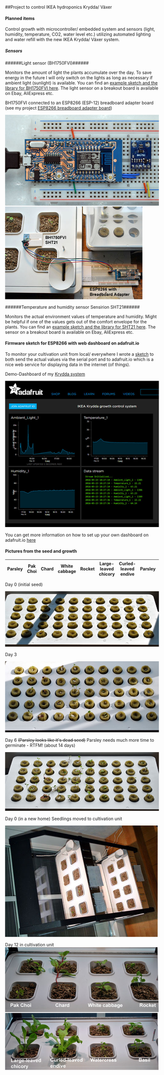 ##Project to control IKEA hydroponics Krydda/ Växer

#### Planned items

Control growth with microcontroller/ embedded system and sensors (light, humidity, temperature, CO2, water level etc.)  utilizing automated lighting and water refill with the new IKEA Krydda/ Växer system.

##### Sensors

######Light sensor (BH1750FVI)######

Monitors the amount of light the plants accumulate over the day. To save energy in the future I will only switch on the lights as long as necessary if ambient light (sunlight) is available.
You can find an [example sketch and the library for BH1750FVI here](https://github.com/markbeee/BH1750FVI). The light sensor on a breakout board is available on Ebay, AliExpress etc.

BH1750FVI connected to an ESP8266 (ESP-12) breadboard adapter board
(see my project [ESP8266 breadboard adapter board](https://github.com/markbeee/ESP8266_Breakout_Board))

![BH1750FVI breadboard setup with ESP8266](/images/BH1750FVI.jpg)
![Sensors on cultivation unit](/images/Sensors_ESP8266.jpg)

######Temperature and humidity sensor Sensirion SHT21######

Monitors the actual environment values of temperature and humidity. Might be helpful if one of the values gets out of the comfort envelope for the plants.
You can find an [example sketch and the library for SHT21 here](https://github.com/markbeee/SHT21). The sensor on a breakout board is available on Ebay, AliExpress etc.

#### Firmware sketch for ESP8266 with web dashboard on adafruit.io

To monitor your cultivation unit from local/ everywhere I wrote a [sketch](https://github.com/markbeee/IKEA_hydroponics_control/blob/master/firmware/Krydda_growth_control_Adafruit_io/Krydda_growth_control_Adafruit_io.ino) to both send the actual values via the serial port and to adafruit.io which is a nice web service for displaying data in the internet (of things).

Demo-Dashboard of my [Krydda system](https://io.adafruit.com/markb2/growth-control) 

![Adafruit.io dashboard](/images/Adafruit_io_dashboard.jpg)

You can get more information on how to set up your own dashboard on adafruit.io [here](https://io.adafruit.com/)
 
#### Pictures from the seed and growth

| Parsley | Pak Choi | Chard | White cabbage | Rocket | Large-leaved chicory | Curled-leaved endive | Parsley | Watercress | Basil |
|---------|----------|-------|---------------|--------|---------------|----------------|---------|------------|-------|

Day 0 (initial seed)

![Initial seed day 0](/images/Day0_git_800w.jpg)

Day 3

![Seed day 3](/images/Day3_git_slant.jpg)

Day 6
~~(Parsley looks like it's dead seed)~~ Parsley needs much more time to germinate - RTFM! (about 14 days)

![Seed day 6](/images/Day6_git_slant.jpg)

Day 0 (in a new home)
Seedlings moved to cultivation unit

![Cultivation day 0](/images/Day0_git_grow.jpg)

Day 12 in cultivation unit
![Cultivation day 12](/images/Day18_2_3_4_5_labeled_blog.jpg)
![Cultivation day 12](/images/Day18_6_7_9_10_labeled_blog.jpg)
